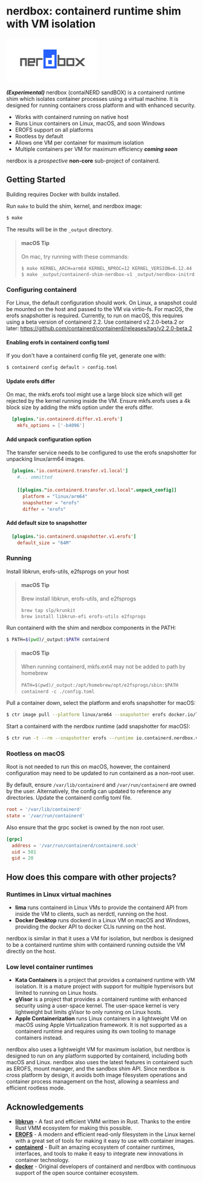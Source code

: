 # nerdbox: containerd runtime shim with VM isolation

<picture>
  <source media="(prefers-color-scheme: light)" srcset="docs/images/nerdbox.svg">
  <source media="(prefers-color-scheme: dark)" srcset="docs/images/nerdbox-white.svg">
  <img alt="logo" src="docs/images/nerdbox.svg">
</picture>

___(Experimental)___ nerdbox (contaiNERD sandBOX) is a containerd runtime shim which
isolates container processes using a virtual machine. It is designed for running
containers cross platform and with enhanced security.

 - Works with containerd running on native host
 - Runs Linux containers on Linux, macOS, and soon Windows
 - EROFS support on all platforms
 - Rootless by default
 - Allows one VM per container for maximum isolation
 - Multiple containers per VM for maximum efficiency ___coming soon___

nerdbox is a _prospective_ **non-core** sub-project of containerd.

## Getting Started

Building requires Docker with buildx installed.

Run `make` to build the shim, kernel, and nerdbox image:

```bash
$ make
```

The results will be in the `_output` directory.

> #### macOS Tip
> 
> On mac, try running with these commands:
> ```
> $ make KERNEL_ARCH=arm64 KERNEL_NPROC=12 KERNEL_VERSION=6.12.44
> $ make _output/containerd-shim-nerdbox-v1 _output/nerdbox-initrd
> ```

### Configuring containerd

For Linux, the default configuration should work. On Linux, a snapshot could be
mounted on the host and passed to the VM via virtio-fs. For macOS, the erofs
snapshotter is required. Currently, to run on macOS, this requires using a
beta version of containerd 2.2. Use containerd v2.2.0-beta.2 or later:
https://github.com/containerd/containerd/releases/tag/v2.2.0-beta.2

#### Enabling erofs in containerd config toml

If you don't have a containerd config file yet, generate one with:

```bash
$ containerd config default > config.toml
```

#### Update erofs differ

On mac, the mkfs.erofs tool might use a large block size which will get rejected
by the kernel running inside the VM. Ensure mkfs.erofs uses a 4k block size
by adding the mkfs option under the erofs differ.


```toml
  [plugins.'io.containerd.differ.v1.erofs']
    mkfs_options = ['-b4096']
```

#### Add unpack configuration option

The transfer service needs to be configured to use the erofs snapshotter for
unpacking linux/arm64 images.

```toml
  [plugins.'io.containerd.transfer.v1.local']
    #... ommitted

    [[plugins."io.containerd.transfer.v1.local".unpack_config]]
      platform = "linux/arm64"
      snapshotter = "erofs"
      differ = "erofs"
```

#### Add default size to snapshotter

```toml
  [plugins.'io.containerd.snapshotter.v1.erofs']
    default_size = "64M"

```

### Running

Install libkrun, erofs-utils, e2fsprogs on your host

> #### macOS Tip
>
> Brew install libkrun, erofs-utils, and e2fsprogs
> 
> ```
> brew tap slp/krunkit
> brew install libkrun-efi erofs-utils e2fsprogs
> ```

Run containerd with the shim and nerdbox components in the PATH:

```bash
$ PATH=$(pwd)/_output:$PATH containerd
```

> #### macOS Tip
>
> When running containerd, mkfs.ext4 may not be added to path by homebrew
>
> `PATH=$(pwd)/_output:/opt/homebrew/opt/e2fsprogs/sbin:$PATH containerd -c ./config.toml`
>

Pull a container down, select the platform and erofs snapshotter for macOS:

```bash
$ ctr image pull --platform linux/arm64 --snapshotter erofs docker.io/library/alpine:latest
```

Start a containerd with the nerdbox runtime (add snapshotter for macOS):

```bash
$ ctr run -t --rm --snapshotter erofs --runtime io.containerd.nerdbox.v1 docker.io/library/alpine:latest test /bin/sh
```

### Rootless on macOS

Root is not needed to run this on macOS, however, the containerd configuration
may need to be updated to run containerd as a non-root user.

By default, ensure `/var/lib/containerd` and `/var/run/containerd` are owned by
the user. Alternatively, the config can updated to reference any directories.
Update the containerd config toml file.

```toml
root = '/var/lib/containerd'
state = '/var/run/containerd'
```

Also ensure that the grpc socket is owned by the non root user.

```toml
[grpc]
  address = '/var/run/containerd/containerd.sock'
  uid = 501
  gid = 20
```

## How does this compare with other projects?

### Runtimes in Linux virtual machines
 - **lima** runs containerd in Linux VMs to provide the containerd API from
   inside the VM to clients, such as nerdctl, running on the host.
 - **Docker Desktop** runs dockerd in a Linux VM on macOS and Windows,
   providing the docker API to docker CLIs running on the host.

nerdbox is similar in that it uses a VM for isolation, but nerdbox is designed
to be a containerd runtime shim with containerd running outside the VM directly
on the host.

### Low level container runtimes
 - **Kata Containers** is a project that provides a containerd runtime with VM
   isolation. It is a mature project with support for multiple hypervisors but
   limited to running on Linux hosts.
 - **gVisor** is a project that provides a containerd runtime with
   enhanced security using a user-space kernel. The user-space kernel is very
   lightweight but limits gVisor to only running on Linux hosts.
 - **Apple Containerization** runs Linux containers in a lightweight VM on macOS
   using Apple Virtualization framework. It is not supported as a containerd
   runtime and requires using its own tooling to manage containers instead.

nerdbox also uses a lightweight VM for maximum isolation, but nerdbox is
designed to run on any platform supported by containerd, including both macOS
and Linux. nerdbox also uses the latest features in containerd such as EROFS,
mount manager, and the sandbox shim API. Since nerdbox is cross platform by
design, it avoids both image filesystem operations and container process
management on the host, allowing a seamless and efficient rootless mode.

## Acknowledgements

- [**libkrun**](https://github.com/containers/libkrun) - A fast and efficient VMM written in Rust. Thanks to the entire Rust VMM ecosystem for making this possible.
- [**EROFS**](https://erofs.docs.kernel.org/) - A modern and efficient read-only filesystem in the Linux kernel with a great set of tools for making it easy to use with container images.
- [**containerd**](https://github.com/containerd/containerd) - Built an amazing ecosystem of container runtimes, interfaces, and tools to make it easy to integrate new innovations in container technology.
- [**docker**](https://docker.com) - Original developers of containerd and nerdbox with continuous support of the open source container ecosystem.
